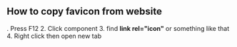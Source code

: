 ## How to copy favicon from website
. Press F12
2. Click component
3. find **link rel="icon"** or something like that
4. Right click then open new tab
